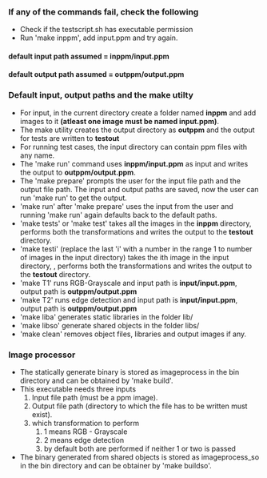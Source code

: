 ### If any of the commands fail, check the following
 -  Check if the testscript.sh has executable permission
 -  Run 'make inppm', add input.ppm and try again.

#### default input path assumed = inppm/input.ppm
#### default output path assumed = outppm/output.ppm

### Default input, output paths and the make utilty
 -  For input, in the current directory create a folder named **inppm** and add images to it **(atleast one image must be named input.ppm)**.
 -  The make utility creates the output directory as **outppm** and the output for tests are written to **testout**
 -  For running test cases, the input directory can contain ppm files with any name.
 -  The 'make run' command uses **inppm/input.ppm** as input and writes the output to **outppm/output.ppm**.
 -  The 'make prepare' prompts the user for the input file path and the output file path. The input and output paths are saved, now the user can run 'make run' to get the output.
 -  'make run' after 'make prepare' uses the input from the user and running 'make run' again defaults back to the default paths.
 -  'make tests' or 'make test' takes all the images in the **inppm** directory, performs both the transformations and writes the output to the **testout** directory.
 -  'make testi' (replace the last 'i' with a number in the range 1 to number of images in the input directory) takes the ith image in the input directory, , performs both the transformations and writes the output to the **testout** directory.
 -  'make T1' runs RGB-Grayscale and input path is **input/input.ppm**, output path is **outppm/output.ppm**
 -  'make T2' runs edge detection and input path is **input/input.ppm**, output path is **outppm/output.ppm**
 -  'make liba' generates static libraries in the folder lib/
 -  'make libso' generate shared objects in the folder libs/
 -  'make clean' removes object files, libraries and output images if any.

### Image processor
 -  The statically generate binary is stored as imageprocess in the bin directory and can be obtained by 'make build'.
 -  This executable needs three inputs
    1. Input file path (must be a ppm image).
    2. Output file path (directory to which the file has to be written must exist).
    3. which transformation to perform
        1. 1 means RGB - Grayscale
        2. 2 means edge detection
        3. by default both are performed if neither 1 or two is passed
 -  The binary generated from shared objects is stored as imageprocess_so in the bin directory and can be obtainer by 'make buildso'.
 
